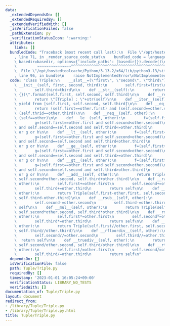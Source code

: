 ```yaml
---
data:
  _extendedDependsOn: []
  _extendedRequiredBy: []
  _extendedVerifiedWith: []
  _isVerificationFailed: false
  _pathExtension: py
  _verificationStatusIcon: ':warning:'
  attributes:
    links: []
  bundledCode: "Traceback (most recent call last):\n  File \"/opt/hostedtoolcache/Python/3.13.2/x64/lib/python3.13/site-packages/onlinejudge_verify/documentation/build.py\"\
    , line 71, in _render_source_code_stat\n    bundled_code = language.bundle(stat.path,\
    \ basedir=basedir, options={'include_paths': [basedir]}).decode()\n          \
    \         ~~~~~~~~~~~~~~~^^^^^^^^^^^^^^^^^^^^^^^^^^^^^^^^^^^^^^^^^^^^^^^^^^^^^^^^^^^^^^^^^^\n\
    \  File \"/opt/hostedtoolcache/Python/3.13.2/x64/lib/python3.13/site-packages/onlinejudge_verify/languages/python.py\"\
    , line 96, in bundle\n    raise NotImplementedError\nNotImplementedError\n"
  code: "class Triple:\n    __slot__=(\"first\", \"second\", \"third\")\n\n    def\
    \ __init__(self, first, second, third):\n        self.first=first\n        self.second=second\n\
    \        self.third=third\n\n    def __str__(self):\n        return \"({}, {},\
    \ {})\".format(self.first, self.second, self.third)\n\n    def __repr__(self):\n\
    \        return \"[Triple] : \"+str(self)\n\n    def __iter__(self):\n       \
    \ yield from [self.first, self.second, self.third]\n\n    def __eq__(self, other):\n\
    \        return (self.first==other.first) and (self.second==other.second) and\
    \ (self.thrid==other.third)\n\n    def __neq__(self, other):\n        return not\
    \ (self==other)\n\n    def __le__(self, other):\n        f=(self.first<other.first)\n\
    \        g=(self.first==other.first and self.second<other.second)\n        h=(self.first==other.first\
    \ and self.second==self.second and self.third<=other.third)\n        return  f\
    \ or g or h\n\n    def __lt__(self, other):\n        f=(self.first<other.first)\n\
    \        g=(self.first==other.first and self.second<other.second)\n        h=(self.first==other.first\
    \ and self.second==self.second and self.third<other.third)\n        return  f\
    \ or g or h\n\n    def __ge__(self, other):\n        f=(self.first>other.first)\n\
    \        g=(self.first==other.first and self.second>other.second)\n        h=(self.first==other.first\
    \ and self.second==self.second and self.third>=other.third)\n        return  f\
    \ or g or h\n\n    def __gt__(self, other):\n        f=(self.first>other.first)\n\
    \        g=(self.first==other.first and self.second>other.second)\n        h=(self.first==other.first\
    \ and self.second==self.second and self.third>other.third)\n        return  f\
    \ or g or h\n\n    def __add__(self, other):\n        return Triple(self.first+other.first,\
    \ self.second+other.second, self.third+other.third)\n\n    def __radd__(self,\
    \ other):\n        self.first+=other.first\n        self.second+=other.second\n\
    \        self.third+=other.third\n        return self\n\n    def __sub__(self,\
    \ other):\n        return Triple(self.first-other.first, self.second-other.second,\
    \ self.third-other.third)\n\n    def __rsub__(self, other):\n        self.first-=other.first\n\
    \        self.second-=other.second\n        self.third-=other.third\n        return\
    \ self\n\n    def __mul__(self, other):\n        return Triple(self.first*other.first,\
    \ self.second*other.second, self.third*other.third)\n\n    def __rmul__(self,\
    \ other):\n        self.first*=other.first\n        self.second*=other.second\n\
    \        self.third*=other.third\n        return self\n\n    def __floordiv__(self,\
    \ other):\n        return Triple(self.first//other.first, self.second//other.second,\
    \ self.third//other.third)\n\n    def __rfloordiv__(self, other):\n        self.first//=other.first\n\
    \        self.second//=other.second\n        self.third//=other.third\n      \
    \  return self\n\n    def __truediv__(self, other):\n        return Triple(self.first/other.first,\
    \ self.second/other.second, self.third/other.third)\n\n    def __rtruediv__(self,\
    \ other):\n        self.first/=other.first\n        self.second/=other.second\n\
    \        self.third/=other.third\n        return self\n"
  dependsOn: []
  isVerificationFile: false
  path: Tuple/Triple.py
  requiredBy: []
  timestamp: '2023-01-01 16:05:24+09:00'
  verificationStatus: LIBRARY_NO_TESTS
  verifiedWith: []
documentation_of: Tuple/Triple.py
layout: document
redirect_from:
- /library/Tuple/Triple.py
- /library/Tuple/Triple.py.html
title: Tuple/Triple.py
---
```

